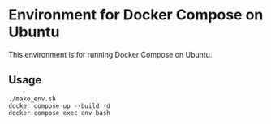 # Environment for Docker Compose on Ubuntu

This environment is for running Docker Compose on Ubuntu.

## Usage

```
./make_env.sh
docker compose up --build -d
docker compose exec env bash
```
